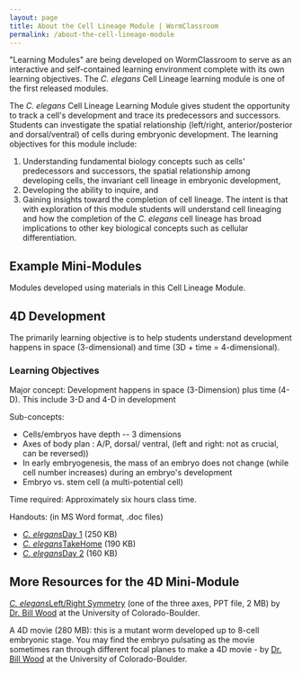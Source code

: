 ```yaml
---
layout: page
title: About the Cell Lineage Module | WormClassroom
permalink: /about-the-cell-lineage-module
---
```

\"Learning Modules\" are being developed on WormClassroom to serve as an
interactive and self-contained learning environment complete with its
own learning objectives. The *C. elegans* Cell Lineage learning module
is one of the first released modules.

The *C. elegans* Cell Lineage Learning Module gives student the
opportunity to track a cell\'s development and trace its predecessors
and successors. Students can investigate the spatial relationship
(left/right, anterior/posterior and dorsal/ventral) of cells during
embryonic development. The learning objectives for this module include:

1.  Understanding fundamental biology concepts such as cells'
    predecessors and successors, the spatial relationship among
    developing cells, the invariant cell lineage in embryonic
    development,
2.  Developing the ability to inquire, and
3.  Gaining insights toward the completion of cell lineage. The intent
    is that with exploration of this module students will understand
    cell lineaging and how the completion of the *C. elegans* cell
    lineage has broad implications to other key biological concepts such
    as cellular differentiation.

Example Mini-Modules
--------------------

Modules developed using materials in this Cell Lineage Module.

4D Development
--------------

The primarily learning objective is to help students understand
development happens in space (3-dimensional) and time (3D + time =
4-dimensional).

### Learning Objectives

Major concept: Development happens in space (3-Dimension) plus time
(4-D). This include 3-D and 4-D in development 

Sub-concepts: 

-   Cells/embryos have depth -- 3 dimensions
-   Axes of body plan : A/P, dorsal/ ventral, (left and right: not as
    crucial, can be reversed)) 
-   In early embryogenesis, the mass of an embryo does not change (while
    cell number increases) during an embryo's development 
-   Embryo vs. stem cell (a multi-potential cell)

Time required: Approximately six hours class time. 

Handouts: (in MS Word format, .doc files) 

-   *[C. elegans](files/worm/CellLineage-Day1.doc)*[Day
    1](files/worm/CellLineage-Day1.doc) (250 KB) 
-   *[C.
    elegans](files/worm/CellLineage-TakeHome.doc)*[TakeHome](files/worm/CellLineage-TakeHome.doc)
    (190 KB) 
-   *[C. elegans](files/worm/CellLineage-Day2.doc)*[Day
    2](files/worm/CellLineage-Day2.doc) (160 KB)

More Resources for the 4D Mini-Module
-------------------------------------

*[C. elegans](files/worm/BillWood-LeftRightSymmetry.ppt)*[Left/Right
Symmetry](files/worm/BillWood-LeftRightSymmetry.ppt) (one of the three
axes, PPT file, 2 MB) by [Dr. Bill
Wood](http://mcdb.colorado.edu/mcdb/wood) at the University of
Colorado-Boulder. 

A 4D movie (280 MB): this is a mutant worm developed up to 8-cell
embryonic stage. You may find the embryo pulsating as the movie
sometimes ran through different focal planes to make a 4D movie - by
[Dr. Bill Wood](http://mcdb.colorado.edu/mcdb/wood) at the University of
Colorado-Boulder.
